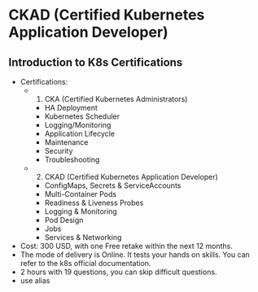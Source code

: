 # CKAD (Certified Kubernetes Application Developer)

## Introduction to K8s Certifications
- Certifications:
    - 1. CKA (Certified Kubernetes Administrators)
        - HA Deployment
        - Kubernetes Scheduler
        - Logging/Monitoring
        - Application Lifecycle
        - Maintenance
        - Security
        - Troubleshooting
    - 2. CKAD (Certified Kubernetes Application Developer)
        - ConfigMaps, Secrets & ServiceAccounts
        - Multi-Container Pods
        - Readiness & Liveness Probes
        - Logging & Monitoring
        - Pod Design
        - Jobs
        - Services & Networking
- Cost: 300 USD, with one Free retake within the next 12 months.
- The mode of delivery is Online. It tests your hands on skills. You can refer to the k8s official documentation.
- 2 hours with 19 questions, you can skip difficult questions.
- use alias

